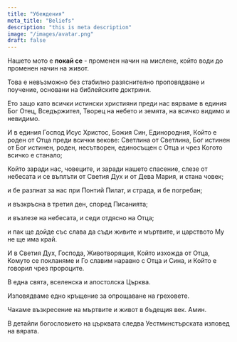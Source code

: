 ```yaml
---
title: "Убеждения"
meta_title: "Beliefs"
description: "this is meta description"
image: "/images/avatar.png"
draft: false
---
```


Нашето мото е **покай се** - променен начин на мислене, който води до променен начин на живот.

Това е невъзможно без стабилно разяснително проповядване и поучение, основани на библейските доктрини.

Ето защо като всички истински християни преди нас вярваме в единия Бог Отец, Вседържител, Творец на небето и земята, на всичко видимо и невидимо.

И в единия Господ Исус Христос, Божия Син, Единородния, Който е роден от Отца преди всички векове: Светлина от Светлина, Бог истинен от Бог истинен, роден, несътворен, единосъщен с Отца и чрез Когото всичко е станало;

Който заради нас, човеците, и заради нашето спасение, слезе от небесата и се въплъти от Светия Дух и от Дева Мария, и стана човек;

и бе разпнат за нас при Понтий Пилат, и страда, и бе погребан;

и възкръсна в третия ден, според Писанията;

и възлезе на небесата, и седи отдясно на Отца;

и пак ще дойде със слава да съди живите и мъртвите, и царството Му не ще има край.

И в Светия Дух, Господа, Животворящия, Който изхожда от Отца, Комуто се покланяме и Го славим наравно с Отца и Сина, и Който е говорил чрез пророците.

В една свята, вселенска и апостолска Църква.

Изповядваме едно кръщение за опрощаване на греховете.

Чакаме възкресение на мъртвите и живот в бъдещия век. Амин.

В детайли богословието на църквата следва Уестминстърската изповед на вярата.

